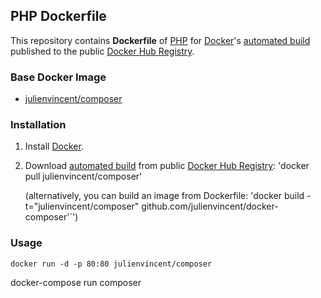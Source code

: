 ## PHP Dockerfile


This repository contains **Dockerfile** of [PHP](http://php.net/) for [Docker](https://www.docker.com/)'s [automated build](https://registry.hub.docker.com/u/julienvincent/composer/) published to the public [Docker Hub Registry](https://registry.hub.docker.com/).


### Base Docker Image

* [julienvincent/composer](https://registry.hub.docker.com/u/julienvincent/composer/)


### Installation

1. Install [Docker](https://www.docker.com/).

2. Download [automated build](https://registry.hub.docker.com/u/julienvincent/composer/) from public [Docker Hub Registry](https://registry.hub.docker.com/): 'docker pull julienvincent/composer'

   (alternatively, you can build an image from Dockerfile: 'docker build -t="julienvincent/composer" github.com/julienvincent/docker-composer'`')


### Usage

    docker run -d -p 80:80 julienvincent/composer

docker-compose run composer <command>
